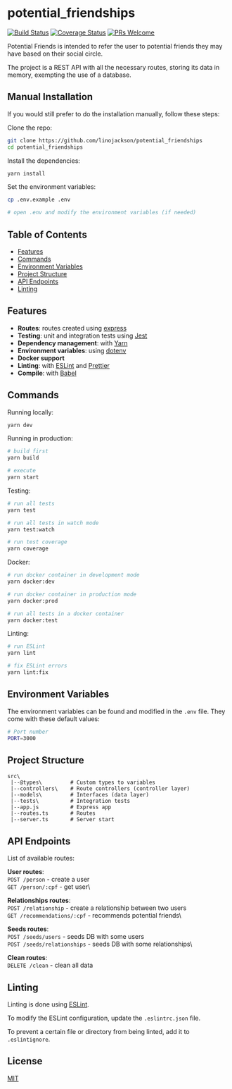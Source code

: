 # potential_friendships

[![Build Status](https://travis-ci.org/hagopj13/node-express-boilerplate.svg?branch=master)](https://travis-ci.org/hagopj13/node-express-boilerplate)
[![Coverage Status](https://coveralls.io/repos/github/hagopj13/node-express-boilerplate/badge.svg?branch=master)](https://coveralls.io/github/hagopj13/node-express-boilerplate?branch=master)
[![PRs Welcome](https://img.shields.io/badge/PRs-welcome-brightgreen.svg?style=flat-square)](http://makeapullrequest.com)

Potential Friends is intended to refer the user to potential friends they may have based on their social circle.

The project is a REST API with all the necessary routes, storing its data in memory, exempting the use of a database.

## Manual Installation

If you would still prefer to do the installation manually, follow these steps:

Clone the repo:

```bash
git clone https://github.com/linojackson/potential_friendships
cd potential_friendships
```

Install the dependencies:

```bash
yarn install
```

Set the environment variables:

```bash
cp .env.example .env

# open .env and modify the environment variables (if needed)
```

## Table of Contents

- [Features](#features)
- [Commands](#commands)
- [Environment Variables](#environment-variables)
- [Project Structure](#project-structure)
- [API Endpoints](#api-endpoints)
- [Linting](#linting)

## Features

- **Routes**: routes created using [express](https://expressjs.com/)
- **Testing**: unit and integration tests using [Jest](https://jestjs.io)
- **Dependency management**: with [Yarn](https://yarnpkg.com)
- **Environment variables**: using [dotenv](https://github.com/motdotla/dotenv)
- **Docker support**
- **Linting**: with [ESLint](https://eslint.org) and [Prettier](https://prettier.io)
- **Compile**: with [Babel](https://babeljs.io)

## Commands

Running locally:

```bash
yarn dev
```

Running in production:

```bash
# build first
yarn build

# execute
yarn start
```

Testing:

```bash
# run all tests
yarn test

# run all tests in watch mode
yarn test:watch

# run test coverage
yarn coverage
```

Docker:

```bash
# run docker container in development mode
yarn docker:dev

# run docker container in production mode
yarn docker:prod

# run all tests in a docker container
yarn docker:test
```

Linting:

```bash
# run ESLint
yarn lint

# fix ESLint errors
yarn lint:fix
```

## Environment Variables

The environment variables can be found and modified in the `.env` file. They come with these default values:

```bash
# Port number
PORT=3000
```

## Project Structure

```
src\
 |--@types\         # Custom types to variables
 |--controllers\    # Route controllers (controller layer)
 |--models\         # Interfaces (data layer)
 |--tests\          # Integration tests
 |--app.js          # Express app
 |--routes.ts       # Routes
 |--server.ts       # Server start
```

## API Endpoints

List of available routes:

**User routes**:\
`POST /person` - create a user\
`GET /person/:cpf` - get user\

**Relationships routes**:\
`POST /relationship` - create a relationship between two users\
`GET /recommendations/:cpf` - recommends potential friends\

**Seeds routes**:\
`POST /seeds/users` - seeds DB with some users\
`POST /seeds/relationships` - seeds DB with some relationships\

**Clean routes**:\
`DELETE /clean` - clean all data

## Linting

Linting is done using [ESLint](https://eslint.org/).

To modify the ESLint configuration, update the `.eslintrc.json` file.

To prevent a certain file or directory from being linted, add it to `.eslintignore`.

## License

[MIT](LICENSE)
